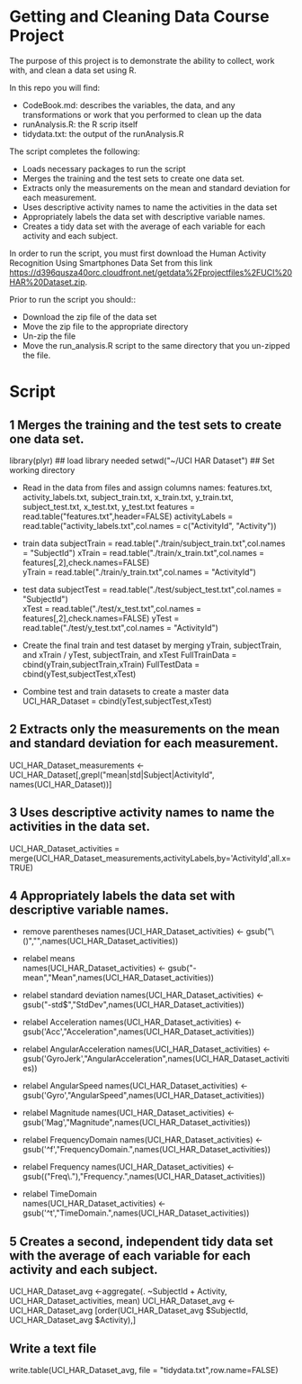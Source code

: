 # Getting and Cleaning Data Course Project

The purpose of this project is to demonstrate the ability to collect, work with, and clean a data set using R.


In this repo you will find:

* CodeBook.md: describes the variables, the data, and any transformations or work that you performed to clean up the data
* runAnalysis.R: the R scrip itself
* tidydata.txt: the output of the runAnalysis.R

The script completes the following:

* Loads necessary packages to run the script
* Merges the training and the test sets to create one data set.
* Extracts only the measurements on the mean and standard deviation for each measurement.
* Uses descriptive activity names to name the activities in the data set
* Appropriately labels the data set with descriptive variable names.
* Creates a tidy data set with the average of each variable for each activity and each subject.



In order to run the script, you must first download the Human Activity Recognition Using Smartphones Data Set from this link https://d396qusza40orc.cloudfront.net/getdata%2Fprojectfiles%2FUCI%20HAR%20Dataset.zip. 

Prior to run the script you should::

* Download the zip file of the data set
* Move the zip file to the appropriate directory
* Un-zip the file
* Move the run_analysis.R script to the same directory that you un-zipped the file.

  

# Script


## 1 Merges the training and the test sets to create one data set.
library(plyr)  ## load library needed 
 setwd("~/UCI HAR Dataset")  ## Set working directory 

* Read in the data from files and assign columns names: features.txt, activity_labels.txt, subject_train.txt, x_train.txt, y_train.txt, subject_test.txt, x_test.txt, y_test.txt
features     = read.table("features.txt",header=FALSE) 
activityLabels = read.table("activity_labels.txt",col.names = c("ActivityId", "Activity"))

* train data
subjectTrain = read.table("./train/subject_train.txt",col.names = "SubjectId") 
xTrain       = read.table("./train/x_train.txt",col.names = features[,2],check.names=FALSE)  
yTrain       = read.table("./train/y_train.txt",col.names = "ActivityId") 

* test data
subjectTest = read.table("./test/subject_test.txt",col.names = "SubjectId")   
xTest       = read.table("./test/x_test.txt",col.names = features[,2],check.names=FALSE) 
yTest       = read.table("./test/y_test.txt",col.names = "ActivityId")  

* Create the final train and test dataset by merging yTrain, subjectTrain, and xTrain / yTest, subjectTrain, and xTest 
FullTrainData = cbind(yTrain,subjectTrain,xTrain)
FullTestData = cbind(yTest,subjectTest,xTest)

* Combine test and train datasets to create a master data
UCI_HAR_Dataset = cbind(yTest,subjectTest,xTest)

## 2 Extracts only the measurements on the mean and standard deviation for each measurement.
UCI_HAR_Dataset_measurements <- UCI_HAR_Dataset[,grepl("mean|std|Subject|ActivityId", names(UCI_HAR_Dataset))]

## 3 Uses descriptive activity names to name the activities in the data set.
UCI_HAR_Dataset_activities = merge(UCI_HAR_Dataset_measurements,activityLabels,by='ActivityId',all.x=TRUE)

## 4 Appropriately labels the data set with descriptive variable names.

* remove parentheses
names(UCI_HAR_Dataset_activities) <- gsub("\\()","",names(UCI_HAR_Dataset_activities))        

* relabel means   
names(UCI_HAR_Dataset_activities) <- gsub("-mean","Mean",names(UCI_HAR_Dataset_activities))                       

* relabel standard deviation 
names(UCI_HAR_Dataset_activities) <- gsub("-std$","StdDev",names(UCI_HAR_Dataset_activities))                     

* relabel Acceleration
names(UCI_HAR_Dataset_activities) <- gsub('Acc',"Acceleration",names(UCI_HAR_Dataset_activities))                  

* relabel AngularAcceleration
names(UCI_HAR_Dataset_activities) <- gsub('GyroJerk',"AngularAcceleration",names(UCI_HAR_Dataset_activities))      

* relabel AngularSpeed 
names(UCI_HAR_Dataset_activities) <- gsub('Gyro',"AngularSpeed",names(UCI_HAR_Dataset_activities))                 

* relabel Magnitude
names(UCI_HAR_Dataset_activities) <- gsub('Mag',"Magnitude",names(UCI_HAR_Dataset_activities))                     

* relabel FrequencyDomain
names(UCI_HAR_Dataset_activities) <- gsub('^f',"FrequencyDomain.",names(UCI_HAR_Dataset_activities))               

* relabel Frequency
names(UCI_HAR_Dataset_activities) <- gsub(("Freq\\."),"Frequency.",names(UCI_HAR_Dataset_activities))              

* relabel TimeDomain  
names(UCI_HAR_Dataset_activities) <- gsub('^t',"TimeDomain.",names(UCI_HAR_Dataset_activities))                    

## 5 Creates a second, independent tidy data set with the average of each variable for each activity and each subject.

UCI_HAR_Dataset_avg <-aggregate(. ~SubjectId + Activity, UCI_HAR_Dataset_activities, mean)
UCI_HAR_Dataset_avg <- UCI_HAR_Dataset_avg [order(UCI_HAR_Dataset_avg $SubjectId, UCI_HAR_Dataset_avg $Activity),]

## Write a text file
write.table(UCI_HAR_Dataset_avg, file = "tidydata.txt",row.name=FALSE)


